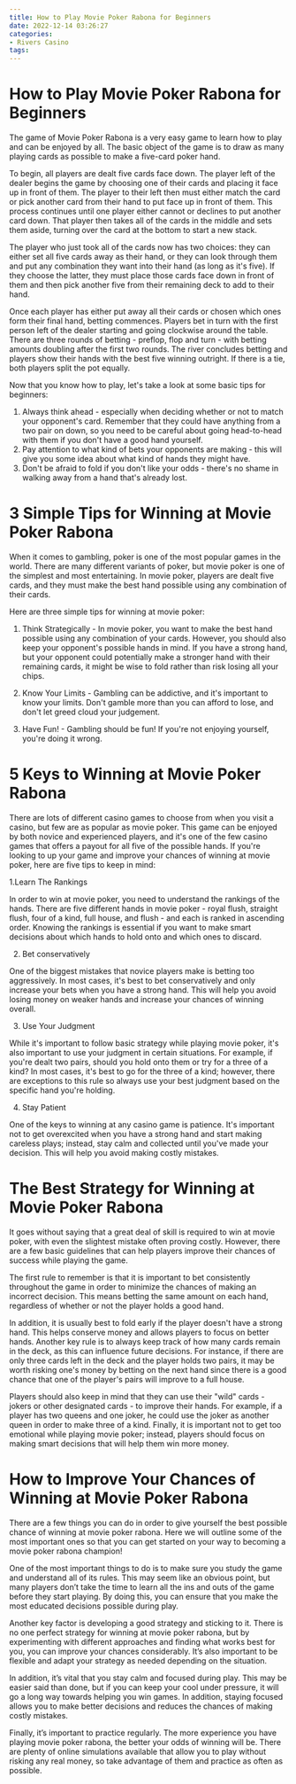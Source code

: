 ```yaml
---
title: How to Play Movie Poker Rabona for Beginners 
date: 2022-12-14 03:26:27
categories:
- Rivers Casino
tags:
---
```



#  How to Play Movie Poker Rabona for Beginners 

The game of Movie Poker Rabona is a very easy game to learn how to play and can be enjoyed by all. The basic object of the game is to draw as many playing cards as possible to make a five-card poker hand.

To begin, all players are dealt five cards face down. The player left of the dealer begins the game by choosing one of their cards and placing it face up in front of them. The player to their left then must either match the card or pick another card from their hand to put face up in front of them. This process continues until one player either cannot or declines to put another card down. That player then takes all of the cards in the middle and sets them aside, turning over the card at the bottom to start a new stack.

The player who just took all of the cards now has two choices: they can either set all five cards away as their hand, or they can look through them and put any combination they want into their hand (as long as it's five). If they choose the latter, they must place those cards face down in front of them and then pick another five from their remaining deck to add to their hand. 

Once each player has either put away all their cards or chosen which ones form their final hand, betting commences. Players bet in turn with the first person left of the dealer starting and going clockwise around the table. There are three rounds of betting - preflop, flop and turn - with betting amounts doubling after the first two rounds. The river concludes betting and players show their hands with the best five winning outright. If there is a tie, both players split the pot equally.

Now that you know how to play, let's take a look at some basic tips for beginners: 

1) Always think ahead - especially when deciding whether or not to match your opponent's card. Remember that they could have anything from a two pair on down, so you need to be careful about going head-to-head with them if you don't have a good hand yourself. 
2) Pay attention to what kind of bets your opponents are making - this will give you some idea about what kind of hands they might have. 
3) Don't be afraid to fold if you don't like your odds - there's no shame in walking away from a hand that's already lost.

#  3 Simple Tips for Winning at Movie Poker Rabona 

When it comes to gambling, poker is one of the most popular games in the world. There are many different variants of poker, but movie poker is one of the simplest and most entertaining. In movie poker, players are dealt five cards, and they must make the best hand possible using any combination of their cards.

Here are three simple tips for winning at movie poker: 

1. Think Strategically - In movie poker, you want to make the best hand possible using any combination of your cards. However, you should also keep your opponent's possible hands in mind. If you have a strong hand, but your opponent could potentially make a stronger hand with their remaining cards, it might be wise to fold rather than risk losing all your chips.

2. Know Your Limits - Gambling can be addictive, and it's important to know your limits. Don't gamble more than you can afford to lose, and don't let greed cloud your judgement.

3. Have Fun! - Gambling should be fun! If you're not enjoying yourself, you're doing it wrong.

#  5 Keys to Winning at Movie Poker Rabona 

There are lots of different casino games to choose from when you visit a casino, but few are as popular as movie poker. This game can be enjoyed by both novice and experienced players, and it's one of the few casino games that offers a payout for all five of the possible hands. If you're looking to up your game and improve your chances of winning at movie poker, here are five tips to keep in mind:

1.Learn The Rankings

In order to win at movie poker, you need to understand the rankings of the hands. There are five different hands in movie poker - royal flush, straight flush, four of a kind, full house, and flush - and each is ranked in ascending order. Knowing the rankings is essential if you want to make smart decisions about which hands to hold onto and which ones to discard.

2. Bet conservatively

One of the biggest mistakes that novice players make is betting too aggressively. In most cases, it's best to bet conservatively and only increase your bets when you have a strong hand. This will help you avoid losing money on weaker hands and increase your chances of winning overall.

3. Use Your Judgment

While it's important to follow basic strategy while playing movie poker, it's also important to use your judgment in certain situations. For example, if you're dealt two pairs, should you hold onto them or try for a three of a kind? In most cases, it's best to go for the three of a kind; however, there are exceptions to this rule so always use your best judgment based on the specific hand you're holding.

4. Stay Patient

One of the keys to winning at any casino game is patience. It's important not to get overexcited when you have a strong hand and start making careless plays; instead, stay calm and collected until you've made your decision. This will help you avoid making costly mistakes.

#  The Best Strategy for Winning at Movie Poker Rabona 

It goes without saying that a great deal of skill is required to win at movie poker, with even the slightest mistake often proving costly. However, there are a few basic guidelines that can help players improve their chances of success while playing the game.

The first rule to remember is that it is important to bet consistently throughout the game in order to minimize the chances of making an incorrect decision. This means betting the same amount on each hand, regardless of whether or not the player holds a good hand.

In addition, it is usually best to fold early if the player doesn't have a strong hand. This helps conserve money and allows players to focus on better hands. Another key rule is to always keep track of how many cards remain in the deck, as this can influence future decisions. For instance, if there are only three cards left in the deck and the player holds two pairs, it may be worth risking one's money by betting on the next hand since there is a good chance that one of the player's pairs will improve to a full house.

Players should also keep in mind that they can use their "wild" cards - jokers or other designated cards - to improve their hands. For example, if a player has two queens and one joker, he could use the joker as another queen in order to make three of a kind. Finally, it is important not to get too emotional while playing movie poker; instead, players should focus on making smart decisions that will help them win more money.

#  How to Improve Your Chances of Winning at Movie Poker Rabona

There are a few things you can do in order to give yourself the best possible chance of winning at movie poker rabona. Here we will outline some of the most important ones so that you can get started on your way to becoming a movie poker rabona champion!

One of the most important things to do is to make sure you study the game and understand all of its rules. This may seem like an obvious point, but many players don’t take the time to learn all the ins and outs of the game before they start playing. By doing this, you can ensure that you make the most educated decisions possible during play.

Another key factor is developing a good strategy and sticking to it. There is no one perfect strategy for winning at movie poker rabona, but by experimenting with different approaches and finding what works best for you, you can improve your chances considerably. It’s also important to be flexible and adapt your strategy as needed depending on the situation.

In addition, it’s vital that you stay calm and focused during play. This may be easier said than done, but if you can keep your cool under pressure, it will go a long way towards helping you win games. In addition, staying focused allows you to make better decisions and reduces the chances of making costly mistakes.

Finally, it’s important to practice regularly. The more experience you have playing movie poker rabona, the better your odds of winning will be. There are plenty of online simulations available that allow you to play without risking any real money, so take advantage of them and practice as often as possible.